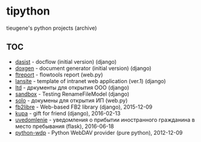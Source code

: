 # tipython

tieugene's python projects (archive)

## TOC

- [dasist](dasist) - docflow (initial version) (django)
- [doxgen](doxgen) - document generator (initial version) (django)
- [ftreport](ftreport) - flowtools report (web.py)
- [lansite](lansite) - template of intranet web application (ver.1) (django)
- [ltd](ltd) - дркументы для открытия ООО (django)
- [sandbox](sandbox) - Testing RenameFileModel (django)
- [solo](solo) - докумены для открытия ИП (web.py)
- [fb2libre](fb2libre) - Web-based FB2 library (django), 2015-12-09
- [kupa](kupa) - gift for friend (django), 2016-02-13
- [uvedomlenie](uvedomlenie) - уведомления о прибытии иностранного гражданина в место пребывания (flask), 2016-06-18
- [python-wdp](python-wdp) - Python WebDAV provider (pure python), 2012-12-09
